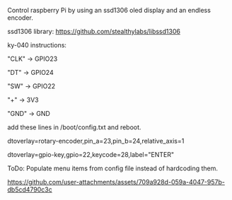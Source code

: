 Control raspberry Pi by using an ssd1306 oled display and an endless encoder. 

ssd1306 library:
https://github.com/stealthylabs/libssd1306

ky-040 instructions:

"CLK" -> GPIO23

"DT" -> GPIO24

"SW" -> GPIO22

"+" -> 3V3

"GND" -> GND

add these lines in /boot/config.txt and reboot.

dtoverlay=rotary-encoder,pin_a=23,pin_b=24,relative_axis=1

dtoverlay=gpio-key,gpio=22,keycode=28,label="ENTER"

ToDo:
Populate menu items from config file instead of hardcoding them.



https://github.com/user-attachments/assets/709a928d-059a-4047-957b-db5cd4790c3c

